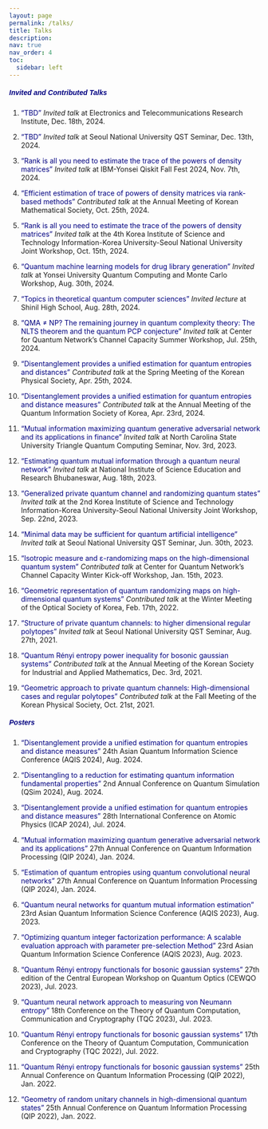 ```yaml
---
layout: page
permalink: /talks/
title: Talks
description:
nav: true
nav_order: 4
toc:
  sidebar: left
---
```


##### **<span style="color:navy; font-family: Gill Sans, sans-serif;">Invited and Contributed Talks</span>**
1. <span style="color:navy">“TBD”</span> *Invited talk* at Electronics and Telecommunications Research Institute, Dec. 18th, 2024.

1. <span style="color:navy">“TBD”</span> *Invited talk* at Seoul National University QST Seminar, Dec. 13th, 2024.

1. <span style="color:navy">“Rank is all you need to estimate the trace of the powers of density matrices”</span> *Invited talk* at IBM-Yonsei Qiskit Fall Fest 2024, Nov. 7th, 2024.

1. <span style="color:navy">“Efficient estimation of trace of powers of density matrices via rank-based methods”</span> *Contributed talk* at the Annual Meeting of Korean Mathematical Society, Oct. 25th, 2024.

1. <span style="color:navy">“Rank is all you need to estimate the trace of the powers of density matrices”</span> *Invited talk* at the 4th Korea Institute of Science and Technology Information-Korea University-Seoul National University Joint Workshop, Oct. 15th, 2024.

1. <span style="color:navy">“Quantum machine learning models for drug library generation”</span> *Invited talk* at Yonsei University Quantum Computing and Monte Carlo Workshop, Aug. 30th, 2024.

1. <span style="color:navy">“Topics in theoretical quantum computer sciences”</span> *Invited lecture* at Shinil High School, Aug. 28th, 2024.

1. <span style="color:navy">“QMA ≠ NP? The remaining journey in quantum complexity theory: The NLTS theorem and the quantum PCP conjecture”</span> *Invited talk* at Center for Quantum Network’s Channel Capacity Summer Workshop, Jul. 25th, 2024.

1. <span style="color:navy">“Disentanglement provides a unified estimation for quantum entropies and distances”</span> *Contributed talk* at the Spring Meeting of the Korean Physical Society, Apr. 25th, 2024.

1. <span style="color:navy">“Disentanglement provides a unified estimation for quantum entropies and distance measures”</span> *Contributed talk* at the Annual Meeting of the Quantum Information Society of Korea, Apr. 23rd, 2024.

1. <span style="color:navy">“Mutual information maximizing quantum generative adversarial network and its applications in finance”</span> *Invited talk* at North Carolina State University Triangle Quantum Computing Seminar, Nov. 3rd, 2023.

1. <span style="color:navy">“Estimating quantum mutual information through a quantum neural network”</span> *Invited talk* at National Institute of Science Education and Research Bhubaneswar, Aug. 18th, 2023.

1. <span style="color:navy">“Generalized private quantum channel and randomizing quantum states”</span> *Invited talk* at the 2nd Korea Institute of Science and Technology Information-Korea University-Seoul National University Joint Workshop, Sep. 22nd, 2023.

1. <span style="color:navy">“Minimal data may be sufficient for quantum artificial intelligence”</span> *Invited talk* at Seoul National University QST Seminar, Jun. 30th, 2023.

1. <span style="color:navy">“Isotropic measure and ε-randomizing maps on the high-dimensional quantum system”</span> *Contributed talk* at Center for Quantum Network’s Channel Capacity Winter Kick-off Workshop, Jan. 15th, 2023.

1. <span style="color:navy">“Geometric representation of quantum randomizing maps on high-dimensional quantum systems”</span> *Contributed talk* at the Winter Meeting of the Optical Society of Korea, Feb. 17th, 2022.

1. <span style="color:navy">“Structure of private quantum channels: to higher dimensional regular polytopes”</span> *Invited talk* at Seoul National University QST Seminar, Aug. 27th, 2021.

1. <span style="color:navy">“Quantum Rényi entropy power inequality for bosonic gaussian systems”</span> *Contributed talk* at the Annual Meeting of the Korean Society for Industrial and Applied Mathematics, Dec. 3rd, 2021.

1. <span style="color:navy">“Geometric approach to private quantum channels: High-dimensional cases and regular polytopes”</span> *Contributed talk* at the Fall Meeting of the Korean Physical Society, Oct. 21st, 2021.

##### **<span style="color:navy; font-family: Gill Sans, sans-serif;">Posters</span>**
1. <span style="color:navy">“Disentanglement provide a unified estimation for quantum entropies and distance measures”</span> 24th Asian Quantum Information Science Conference (AQIS 2024), Aug. 2024.

1. <span style="color:navy">“Disentangling to a reduction for estimating quantum information fundamental properties”</span> 2nd Annual Conference on Quantum Simulation (QSim 2024), Aug. 2024.

1. <span style="color:navy">“Disentanglement provide a unified estimation for quantum entropies and distance measures”</span> 28th International Conference on Atomic Physics (ICAP 2024), Jul. 2024.

1. <span style="color:navy">“Mutual information maximizing quantum generative adversarial network and its applications”</span> 27th Annual Conference on Quantum Information Processing (QIP 2024), Jan. 2024.

1. <span style="color:navy">“Estimation of quantum entropies using quantum convolutional neural networks”</span> 27th Annual Conference on Quantum Information Processing (QIP 2024), Jan. 2024.

1. <span style="color:navy">“Quantum neural networks for quantum mutual information estimation”</span> 23rd Asian Quantum Information Science Conference (AQIS 2023), Aug. 2023.

1. <span style="color:navy">“Optimizing quantum integer factorization performance: A scalable evaluation approach with parameter pre-selection Method”</span> 23rd Asian Quantum Information Science Conference (AQIS 2023), Aug. 2023.

1. <span style="color:navy">“Quantum Rényi entropy functionals for bosonic gaussian systems”</span> 27th edition of the Central European Workshop on Quantum Optics (CEWQO 2023), Jul. 2023.

1. <span style="color:navy">“Quantum neural network approach to measuring von Neumann entropy”</span> 18th Conference on the Theory of Quantum Computation, Communication and Cryptography (TQC 2023), Jul. 2023.

1. <span style="color:navy">“Quantum Rényi entropy functionals for bosonic gaussian systems”</span> 17th Conference on the Theory of Quantum Computation, Communication and Cryptography (TQC 2022), Jul. 2022.

1. <span style="color:navy">“Quantum Rényi entropy functionals for bosonic gaussian systems”</span> 25th Annual Conference on Quantum Information Processing (QIP 2022), Jan. 2022.

1. <span style="color:navy">“Geometry of random unitary channels in high-dimensional quantum states”</span> 25th Annual Conference on Quantum Information Processing (QIP 2022), Jan. 2022.